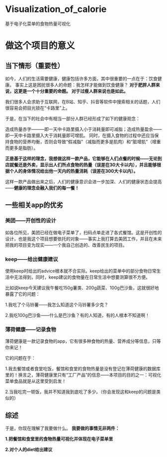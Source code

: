 # Visualization_of_calorie
基于电子化菜单的食物热量可视化

# 做这个项目的意义

## 当下情形（重要性）
如今，人们的生活需要健康，健康包括许多方面，其中很重要的一点在于：饮食健康。
事实上这是困扰很多人的命题：我怎样才能做到饮食健康？
**对于肥胖人群来说，这更是一个十分重要的命题。
对于过瘦人群来说也是如此。**

我们很多人会求助于互联网，在B站、知乎、抖音等软件中搜索相关的话题，人们很容易会把目光锁在“卡路里”上。

于是，在当下的社会中有相当一部分人群已经形成了如下的健康观念：

造成热量赤字———即一天中卡路里摄入小于消耗量即可减脂；造成热量盈余——即一天中卡路里摄入大于消耗量即可增肌。
同时，在摄入食物的过程中还应当保持食物的营养均衡，否则会导致“假减脂”（减脂而更多是肌肉）和“脏增肌”（增重而更多是脂肪）。

**正是基于这样的理念，我想做这样一款产品，它能够在人们点餐的时候——无论到店就餐还是外卖，显示出人们所点食物的热量（误差在30大卡以内），并且能够根据个人的身体情况给出他一天内的热量消耗（误差在300大卡以内）。**

这样一款产品做出来之后，人们的健康意识会进一步加深、人们的健康状态会提高——**健康的理念会融入我们的每一餐！**

## 一些相关app的优劣
### 美团——开创性的设计
如各位所见，美团已经在做电子菜单了，扫码点单走进了各式餐馆。这是开创性的设计，也是我这个项目想要依托的对象——事实上我打算去美团工作，并且在未来把我的项目变为现实——一个我自己创造的、改善民生的项目。
### keep——给出健康建议
使用keep时给出的advice根本就不合实际。keep给出的菜单中的部分食物日常生活中无法得到，同时，keep建议的食物量在日常生活中想要测算很不方便。

比如说keep今天建议我午餐吃150g薯类、200g蔬菜、100g巴沙鱼，这就很好地暴露了它的问题：

1.我吃了个马铃薯——我怎么知道这个马铃薯多少克？

2.我吃100g巴沙鱼——什么是巴沙鱼？有的人知道，有的人根本不知道啊！

### 薄荷健康——记录食物
薄荷健康是一款记录食物的app，它有很多种食物的热量、营养成分等信息，只等你来记！

它的问题在于：

1.我去餐馆或者食堂吃饭，餐馆和食堂的食物热量是没有登记在薄荷健康的数据库里的！换言之，薄荷健康里只有“工厂产品”的信息——本项目的目的之一：可视化菜单食品就是从这里受到启发！

2.当我吃完一顿饭，我并不知道我到底吃了多少。（你会发现这和keep的问题是类似的）
## 综述
于是，你现在理解了我要做什么。
**我要做的事情无非两件：**

**1.把餐馆和食堂里的食物热量可视化并体现在电子菜单里**

**2.对个人的diet给出建议**
